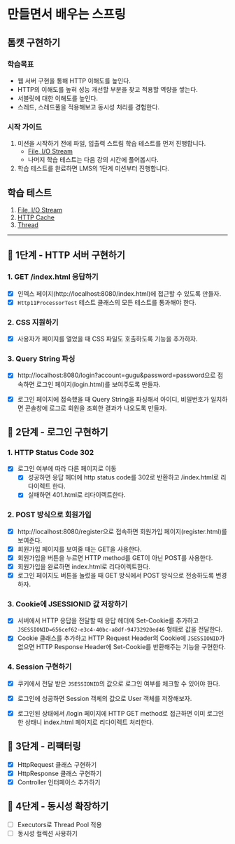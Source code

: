 # 만들면서 배우는 스프링

## 톰캣 구현하기

### 학습목표
- 웹 서버 구현을 통해 HTTP 이해도를 높인다.
- HTTP의 이해도를 높혀 성능 개선할 부분을 찾고 적용할 역량을 쌓는다.
- 서블릿에 대한 이해도를 높인다.
- 스레드, 스레드풀을 적용해보고 동시성 처리를 경험한다.

### 시작 가이드
1. 미션을 시작하기 전에 파일, 입출력 스트림 학습 테스트를 먼저 진행합니다.
    - [File, I/O Stream](study/src/test/java/study)
    - 나머지 학습 테스트는 다음 강의 시간에 풀어봅시다.
2. 학습 테스트를 완료하면 LMS의 1단계 미션부터 진행합니다.

## 학습 테스트
1. [File, I/O Stream](study/src/test/java/study)
2. [HTTP Cache](study/src/test/java/cache)
3. [Thread](study/src/test/java/thread)

---

## 🚀 1단계 - HTTP 서버 구현하기

### 1. GET /index.html 응답하기
- [x] 인덱스 페이지(http://localhost:8080/index.html)에 접근할 수 있도록 만들자.
- [x] `Http11ProcessorTest` 테스트 클래스의 모든 테스트를 통과해야 한다.

### 2. CSS 지원하기
- [x] 사용자가 페이지를 열었을 때 CSS 파일도 호출하도록 기능을 추가하자.


### 3. Query String 파싱
- [x] http://localhost:8080/login?account=gugu&password=password으로 접속하면 로그인 페이지(login.html)를 보여주도록 만들자.
- [x] 로그인 페이지에 접속했을 때 Query String을 파싱해서 아이디, 비밀번호가 일치하면 콘솔창에 로그로 회원을 조회한 결과가 나오도록 만들자.


## 🚀 2단계 - 로그인 구현하기

### 1. HTTP Status Code 302
- [x] 로그인 여부에 따라 다른 페이지로 이동
  - [x] 성공하면 응답 헤더에 http status code를 302로 반환하고 /index.html로 리다이렉트 한다.
  - [x] 실패하면 401.html로 리다이렉트한다.

### 2. POST 방식으로 회원가입
- [x] http://localhost:8080/register으로 접속하면 회원가입 페이지(register.html)를 보여준다.
- [x] 회원가입 페이지를 보여줄 때는 GET을 사용한다.
- [x] 회원가입을 버튼을 누르면 HTTP method를 GET이 아닌 POST를 사용한다.
- [x] 회원가입을 완료하면 index.html로 리다이렉트한다.
- [x] 로그인 페이지도 버튼을 눌렀을 때 GET 방식에서 POST 방식으로 전송하도록 변경하자.

### 3. Cookie에 JSESSIONID 값 저장하기
- [x] 서버에서 HTTP 응답을 전달할 때 응답 헤더에 Set-Cookie를 추가하고 `JSESSIONID=656cef62-e3c4-40bc-a8df-94732920ed46` 형태로 값을 전달한다.
- [x] Cookie 클래스를 추가하고 HTTP Request Header의 Cookie에 `JSESSIONID`가 없으면 HTTP Response Header에 Set-Cookie를 반환해주는 기능을 구현한다.

### 4. Session 구현하기
- [x] 쿠키에서 전달 받은 `JSESSIONID`의 값으로 로그인 여부를 체크할 수 있어야 한다.
- [x] 로그인에 성공하면 Session 객체의 값으로 User 객체를 저장해보자.
- [x] 로그인된 상태에서 /login 페이지에 HTTP GET method로 접근하면 이미 로그인한 상태니 index.html 페이지로 리다이렉트 처리한다.


## 🚀 3단계 - 리팩터링
- [x] HttpRequest 클래스 구현하기
- [x] HttpResponse 클래스 구현하기
- [x] Controller 인터페이스 추가하기

## 🚀 4단계 - 동시성 확장하기
- [ ] Executors로 Thread Pool 적용
- [ ] 동시성 컬렉션 사용하기
